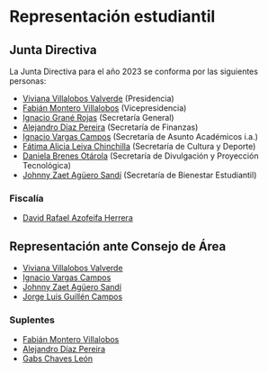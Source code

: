 # Representación estudiantil

## Junta Directiva
La Junta Directiva para el año 2023 se conforma por las siguientes personas:

- [Viviana Villalobos Valverde](https://t.me/vivi79Villalobos) (Presidencia)
- [Fabián Montero Villalobos](https://t.me/fabianmontero) (Vicepresidencia)
- [Ignacio Grané Rojas](https://t.me/Ignaciograne) (Secretaría General)
- [Alejandro Díaz Pereira](https://t.me/adiazp) (Secretaría de Finanzas)
- [Ignacio Vargas Campos](https://t.me/zkwinkle) (Secretaría de Asunto Académicos i.a.)
- [Fátima Alicia Leiva Chinchilla](https://t.me/Faleiva) (Secretaría de Cultura y Deporte)
- [Daniela Brenes Otárola](https://t.me/dani0805) (Secretaría de Divulgación y Proyección Tecnológica)
- [Johnny Zaet Agüero Sandí](https://t.me/johnny_zaet08) (Secretaría de Bienestar Estudiantil)

### Fiscalía
- [David Rafael Azofeifa Herrera](https://t.me/DavidAzoherra)

## Representación ante Consejo de Área
- [Viviana Villalobos Valverde](https://t.me/Vivi1007)
- [Ignacio Vargas Campos](https://t.me/zkwinkle)
- [Johnny Zaet Agüero Sandí](https://t.me/johnny_zaet08)
- [Jorge Luis Guillén Campos](https://t.me/j_guillen)

### Suplentes
- [Fabián Montero Villalobos](https://t.me/fabianmontero)
- [Alejandro Díaz Pereira](https://t.me/adiazp)
- [Gabs Chaves León](https://t.me/gachle)
